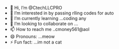 - 👋 Hi, I’m @CtechLLCPRO
- 👀 I’m interested in by passing rlling codes for auto 
- 🌱 I’m currently learning ...coding any 
- 💞️ I’m looking to collaborate on ...
- 📫 How to reach me ..cmoney561@aol
- 😄 Pronouns: ...meow
- ⚡ Fun fact: ...im not a cat

<!---
CtechLLCPRO/CtechLLCPRO is a ✨ special ✨ repository because its `README.md` (this file) appears on your GitHub profile.
You can click the Preview link to take a look at your changes.
--->
